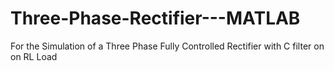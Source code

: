 # Three-Phase-Rectifier---MATLAB
For the Simulation of a Three Phase Fully Controlled Rectifier with C filter on on RL Load
